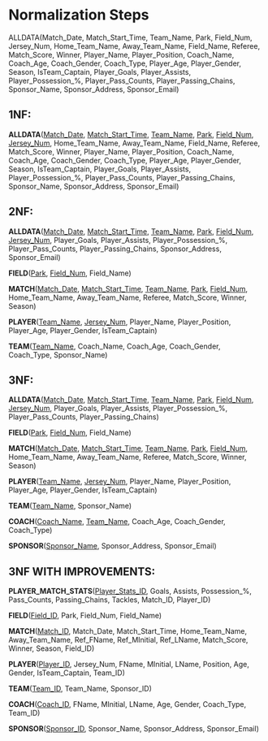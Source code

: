 # Normalization Steps

ALLDATA(Match_Date, Match_Start_Time, Team_Name, Park, Field_Num, Jersey_Num, Home_Team_Name, Away_Team_Name, Field_Name, Referee, Match_Score, Winner, Player_Name, Player_Position, Coach_Name, Coach_Age, Coach_Gender, Coach_Type, Player_Age, Player_Gender, Season, IsTeam_Captain, Player_Goals, Player_Assists, Player_Possession_%, Player_Pass_Counts, Player_Passing_Chains, Sponsor_Name, Sponsor_Address, Sponsor_Email)

## 1NF:

**ALLDATA**(<ins>Match_Date</ins>, <ins>Match_Start_Time</ins>, <ins>Team_Name</ins>, <ins>Park</ins>, <ins>Field_Num</ins>, <ins>Jersey_Num</ins>, Home_Team_Name, Away_Team_Name, Field_Name, Referee, Match_Score, Winner, Player_Name, Player_Position, Coach_Name, Coach_Age, Coach_Gender, Coach_Type, Player_Age, Player_Gender, Season, IsTeam_Captain, Player_Goals, Player_Assists, Player_Possession_%, Player_Pass_Counts, Player_Passing_Chains, Sponsor_Name, Sponsor_Address, Sponsor_Email)

## 2NF:

**ALLDATA**(<ins>Match_Date</ins>, <ins>Match_Start_Time</ins>, <ins>Team_Name</ins>, <ins>Park</ins>, <ins>Field_Num</ins>, <ins>Jersey_Num</ins>, Player_Goals, Player_Assists, Player_Possession_%, Player_Pass_Counts, Player_Passing_Chains, Sponsor_Address, Sponsor_Email)

**FIELD**(<ins>Park</ins>, <ins>Field_Num</ins>, Field_Name)

**MATCH**(<ins>Match_Date</ins>, <ins>Match_Start_Time</ins>, <ins>Team_Name</ins>, <ins>Park</ins>, <ins>Field_Num</ins>, Home_Team_Name, Away_Team_Name, Referee, Match_Score, Winner, Season)

**PLAYER**(<ins>Team_Name</ins>, <ins>Jersey_Num</ins>, Player_Name, Player_Position, Player_Age, Player_Gender, IsTeam_Captain)

**TEAM**(<ins>Team_Name</ins>, Coach_Name, Coach_Age, Coach_Gender, Coach_Type, Sponsor_Name)

## 3NF:

**ALLDATA**(<ins>Match_Date</ins>, <ins>Match_Start_Time</ins>, <ins>Team_Name</ins>, <ins>Park</ins>, <ins>Field_Num</ins>, <ins>Jersey_Num</ins>, Player_Goals, Player_Assists, Player_Possession_%, Player_Pass_Counts, Player_Passing_Chains)

**FIELD**(<ins>Park</ins>, <ins>Field_Num</ins>, Field_Name)

**MATCH**(<ins>Match_Date</ins>, <ins>Match_Start_Time</ins>, <ins>Team_Name</ins>, <ins>Park</ins>, <ins>Field_Num</ins>, Home_Team_Name, Away_Team_Name, Referee, Match_Score, Winner, Season)

**PLAYER**(<ins>Team_Name</ins>, <ins>Jersey_Num</ins>, Player_Name, Player_Position, Player_Age, Player_Gender, IsTeam_Captain)

**TEAM**(<ins>Team_Name</ins>, Sponsor_Name)

**COACH**(<ins>Coach_Name</ins>, <ins>Team_Name</ins>, Coach_Age, Coach_Gender, Coach_Type)

**SPONSOR**(<ins>Sponsor_Name</ins>, Sponsor_Address, Sponsor_Email)

## 3NF WITH IMPROVEMENTS:

**PLAYER_MATCH_STATS**(<ins>Player_Stats_ID</ins>, Goals, Assists, Possession_%, Pass_Counts, Passing_Chains, Tackles, Match_ID, Player_ID)

**FIELD**(<ins>Field_ID</ins>, Park, Field_Num, Field_Name)

**MATCH**(<ins>Match_ID</ins>, Match_Date, Match_Start_Time, Home_Team_Name, Away_Team_Name, Ref_FName, Ref_MInitial, Ref_LName, Match_Score, Winner, Season, Field_ID)

**PLAYER**(<ins>Player_ID</ins>, Jersey_Num, FName, MInitial, LName, Position, Age, Gender, IsTeam_Captain, Team_ID)

**TEAM**(<ins>Team_ID</ins>, Team_Name, Sponsor_ID)

**COACH**(<ins>Coach_ID</ins>, FName, MInitial, LName, Age, Gender, Coach_Type, Team_ID)

**SPONSOR**(<ins>Sponsor_ID</ins>, Sponsor_Name, Sponsor_Address, Sponsor_Email)
